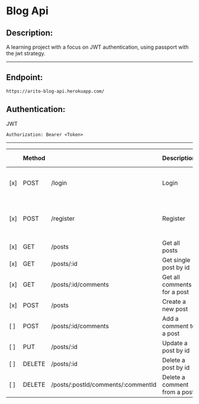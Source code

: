 # Blog Api

## Description:

A learning project with a focus on JWT authentication, using passport with the jwt strategy.

---

## Endpoint:

```
https://arito-blog-api.herokuapp.com/
```

## Authentication:
JWT
```
Authorization: Bearer <Token>
```
---

|     | Method |                                    | Description                  | Body Format                       | Requires Auth |
| --- | ------ | ---------------------------------- | ---------------------------- | --------------------------------- | :-----------: |
| [x] | POST   | /login                             | Login                        | { username, password }            | No            |
| [x] | POST   | /register                          | Register                     | { username, password, rpassword } | No            |
| [x] | GET    | /posts                             | Get all posts                |                   | 
| [x] | GET    | /posts/:id                         | Get single post by id        |                   |
| [x] | GET    | /posts/:id/comments                | Get all comments for a post  |                   |
| [x] | POST   | /posts                             | Create a new post            | { title, body }   | Yes           |
| [ ] | POST   | /posts/:id/comments                | Add a comment to a post      | { name, comment } |
| [ ] | PUT    | /posts/:id                         | Update a post by id          |                   |
| [ ] | DELETE | /posts/:id                         | Delete a post by id          |                   |
| [ ] | DELETE | /posts/:postId/comments/:commentId | Delete a comment from a post |                   |
